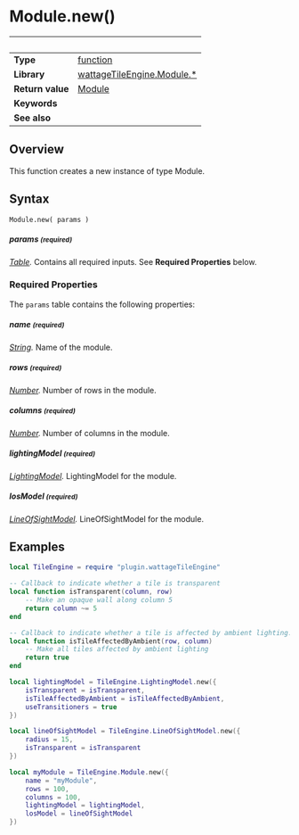 # Module.new()

|                      | &nbsp; 
| -------------------- | ---------------------------------------------------------------
| __Type__             | [function](http://docs.coronalabs.com/api/type/Function.html)
| __Library__          | [wattageTileEngine.Module.*](type_module.markdown)
| __Return value__     | [Module](type_module)
| __Keywords__         | 
| __See also__         | 


## Overview

This function creates a new instance of type Module.


## Syntax

	Module.new( params )

##### params <small>(required)</small>
_[Table](http://docs.coronalabs.com/api/type/Table.html)._
Contains all required inputs. See **Required Properties** below.


### Required Properties

The `params` table contains the following properties:

##### name <small>(required)</small>
_[String](https://docs.coronalabs.com/api/type/String.html)._
Name of the module.

##### rows <small>(required)</small>
_[Number](https://docs.coronalabs.com/api/type/Number.html)._
Number of rows in the module.

##### columns <small>(required)</small>
_[Number](https://docs.coronalabs.com/api/type/Number.html)._
Number of columns in the module.

##### lightingModel <small>(required)</small>
_[LightingModel](../lightingModel/type_lightingModel.markdown)._
LightingModel for the module.

##### losModel <small>(required)</small>
_[LineOfSightModel](../lineOfSightModel/type_lineOfSightModel.markdown)._
LineOfSightModel for the module.


## Examples

``````lua
local TileEngine = require "plugin.wattageTileEngine"

-- Callback to indicate whether a tile is transparent
local function isTransparent(column, row)
    -- Make an opaque wall along column 5
    return column ~= 5
end

-- Callback to indicate whether a tile is affected by ambient lighting.
local function isTileAffectedByAmbient(row, column)
    -- Make all tiles affected by ambient lighting
    return true
end

local lightingModel = TileEngine.LightingModel.new({
    isTransparent = isTransparent,
    isTileAffectedByAmbient = isTileAffectedByAmbient,
    useTransitioners = true
})

local lineOfSightModel = TileEngine.LineOfSightModel.new({
    radius = 15,
    isTransparent = isTransparent
})

local myModule = TileEngine.Module.new({
    name = "myModule",
    rows = 100,
    columns = 100,
    lightingModel = lightingModel,
    losModel = lineOfSightModel
})
``````
